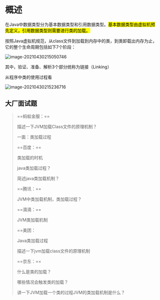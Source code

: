 # 概述

在Java中数据类型分为基本数据类型和引用数据类型。<mark>基本数据类型由虚拟机预先定义，引用数据类型则需要进行类的加载。</mark>

按照Java虚拟机规范，从class文件到加载到内存中的类，到类卸载出内存为止，它的整个生命周期包括如下7个阶段：

![image-20210430215050746](https://gitee.com/vectorx/ImageCloud/raw/master/img/20210430215101.png)

其中，验证、准备、解析3个部分统称为链接（Linking）

从程序中类的使用过程看

![image-20210430215236716](https://gitee.com/vectorx/ImageCloud/raw/master/img/20210430215239.png)

## 大厂面试题

> ==蚂蚁金服：==
>
> 描述一下JVM加载Class文件的原理机制？
>
> 一面：类加载过程
>
> 
>
> ==百度：==
>
> 类加载的时机
>
> java类加载过程？
>
> 简述java类加载机制？
>
> 
>
> ==腾讯：==
>
> JVM中类加载机制，类加载过程？
>
> 
>
> ==滴滴：==
>
> JVM类加载机制
>
> 
>
> ==美团：
>
> Java类加载过程
>
> 描述一下jvm加载class文件的原理机制
>
> 
>
> ==京东：==
>
> 什么是类的加载？
>
> 哪些情况会触发类的加载？
>
> 讲一下JVM加载一个类的过程JVM的类加载机制是什么？